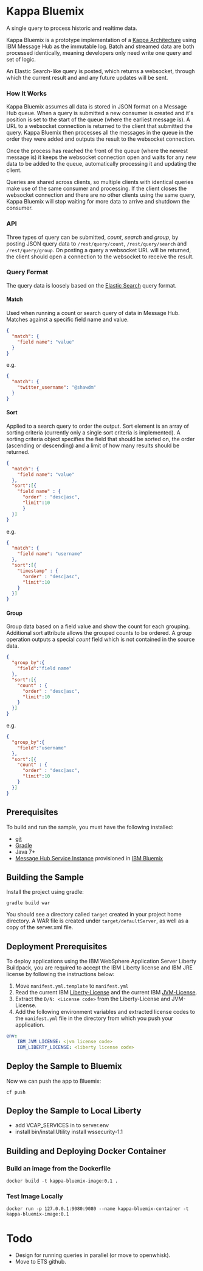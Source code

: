 # Kappa Bluemix
A single query to process historic and realtime data.

Kappa Bluemix is a prototype implementation of a [Kappa Architecture](http://milinda.pathirage.org/kappa-architecture.com/)  using IBM Message Hub as the immutable log. Batch and streamed data are both processed identically, meaning developers only need write one query and set of logic.

An Elastic Search-like query is posted, which returns a websocket, through which the current result and and any future updates will be sent.

### How It Works
Kappa Bluemix assumes all data is stored in JSON format on a Message Hub queue. When a query is submitted a new consumer is created and it's position is set to the start of the queue (where the earliest message is). A URL to a websocket connection is returned to the client that submitted the query. Kappa Bluemix then processes all the messages in the queue in the order they were added and outputs the result to the websocket connection.  

Once the process has reached the front of the queue (where the newest message is) it keeps the websocket connection open and waits for any new data to be added to the queue, automatically processing it and updating the client.

Queries are shared across clients, so multiple clients with identical queries make use of the same consumer and processing. If the client closes the websocket connection and there are no other clients using the same query, Kappa Bluemix will stop waiting for more data to arrive and shutdown the consumer.

### API
Three types of query can be submitted, *count*, *search* and *group*, by posting JSON query data to ```/rest/query/count```, ```/rest/query/search``` and ```/rest/query/group```. On posting a query a websocket URL will be returned, the client should open a connection to the websocket to receive the result.

### Query Format
The query data is loosely based on the [Elastic Search](https://www.elastic.co/guide/en/elasticsearch/reference/current/_introducing_the_query_language.html) query format.

#### Match
Used when running a count or search query of data in Message Hub. Matches against a specific field name and value.
```json
{
  "match": {
    "field name": "value"
  }
}
```

e.g.
```json
{
  "match": {
    "twitter_username": "@shawdm"
  }
}
```

#### Sort
Applied to a search query to order the output. Sort element is an array of sorting criteria (currently only a single sort criteria is implemented). A sorting criteria object specifies the field that should be sorted on, the order (ascending or descending) and a limit of how many results should be returned.
```json
{
  "match": {
    "field name": "value"
  },
  "sort":[{
    "field name" : {
      "order" : "desc|asc",
      "limit":10
      }
  }]
}
```

e.g.
```json
{
  "match": {
    "field name": "username"
  },
  "sort":[{
    "timestamp" : {
      "order" : "desc|asc",
      "limit":10
    }
  }]
}
```

#### Group
Group data based on a field value and show the count for each grouping.  Additional sort attribute allows the grouped counts to be ordered.  A group operation outputs a special *count* field which is not contained in the source data.

```json
{
  "group_by":{
    "field":"field name"
  },
  "sort":[{
    "count" : {
      "order" : "desc|asc",
      "limit":10
    }
  }]
}
```

e.g.

```json
{
  "group_by":{
    "field":"username"
  },
  "sort":[{
    "count" : {
      "order" : "desc|asc",
      "limit":10
    }
  }]
}
```


## Prerequisites
To build and run the sample, you must have the following installed:
* [git](https://git-scm.com/)
* [Gradle](https://gradle.org/)
* Java 7+
* [Message Hub Service Instance](https://console.ng.bluemix.net/catalog/services/message-hub/) provisioned in [IBM Bluemix](https://console.ng.bluemix.net/)

## Building the Sample
Install the project using gradle:

```shell
gradle build war
 ```

You should see a directory called `target` created in your project home directory. A WAR file is created under `target/defaultServer`, as well as a copy of the server.xml file.

## Deployment Prerequisites
To deploy applications using the IBM WebSphere Application Server Liberty Buildpack, you are required to accept the IBM Liberty license and IBM JRE license by following the instructions below:

1. Move `manifest.yml.template` to `manifest.yml`
2. Read the current IBM [Liberty-License](http://public.dhe.ibm.com/ibmdl/export/pub/software/websphere/wasdev/downloads/wlp/8.5.5.7/lafiles/runtime/en.html) and the current IBM [JVM-License](http://www14.software.ibm.com/cgi-bin/weblap/lap.pl?la_formnum=&li_formnum=L-JWOD-9SYNCP&title=IBM%C2%AE+SDK%2C+Java+Technology+Edition%2C+Version+8.0&l=en).
3. Extract the `D/N: <License code>` from the Liberty-License and JVM-License.
4. Add the following environment variables and extracted license codes to the `manifest.yml` file in the directory from which you push your application.

```yaml
env:
    IBM_JVM_LICENSE: <jvm license code>
    IBM_LIBERTY_LICENSE: <liberty license code>
```

## Deploy the Sample to Bluemix
Now we can push the app to Bluemix:
```shell
cf push
 ```

## Deploy the Sample to Local Liberty
* add VCAP_SERVICES in to server.env
* install bin/installUtility install wssecurity-1.1

## Building and Deploying Docker Container

### Build an image from the Dockerfile
```docker build -t kappa-bluemix-image:0.1 .```

### Test Image Locally
```docker run -p 127.0.0.1:9080:9080 --name kappa-bluemix-container -t kappa-bluemix-image:0.1```

# Todo
* Design for running queries in parallel (or move to openwhisk).
* Move to ETS github.
